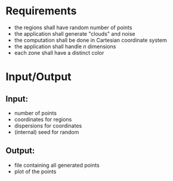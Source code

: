 # Requirements
- the regions shall have random number of points
- the application shall generate "clouds" and noise
- the computation shall be done in Cartesian coordinate system
- the application shall handle *n* dimensions
- each zone shall have a distinct color

# Input/Output
## Input:
- number of points
- coordinates for regions
- dispersions for coordinates
- (internal) seed for random
## Output:
- file containing all generated points
- plot of the points